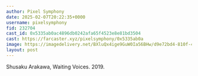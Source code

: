 ```yaml
---
author: Pixel Symphony
date: 2025-02-07T20:22:35+0000
username: pixelsymphony
fid: 232704
cast_id: 0x5335ab0ac4896db0242afa65f4523e8e81bd3504
cast: https://farcaster.xyz/pixelsymphony/0x5335ab0a
image: https://imagedelivery.net/BXluQx4ige9GuW0Ia56BHw/d9e72bd4-810f-4bb1-e1c5-49885c0f9c00/original
layout: post
---
```


Shusaku Arakawa, Waiting Voices. 2019.

<img src='https://imagedelivery.net/BXluQx4ige9GuW0Ia56BHw/d9e72bd4-810f-4bb1-e1c5-49885c0f9c00/original' alt='' referrerpolicy='no-referrer'/>
